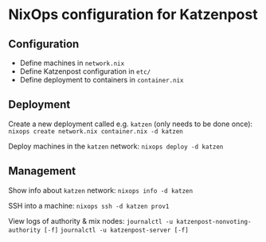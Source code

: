 # NixOps configuration for Katzenpost

## Configuration

- Define machines in `network.nix`
- Define Katzenpost configuration in `etc/`
- Define deployment to containers in `container.nix`

## Deployment

Create a new deployment called e.g. `katzen` (only needs to be done once):
`nixops create network.nix container.nix -d katzen`

Deploy machines in the `katzen` network:
`nixops deploy -d katzen`

## Management

Show info about `katzen` network:
`nixops info -d katzen`

SSH into a machine:
`nixops ssh -d katzen prov1`

View logs of authority & mix nodes:
`journalctl -u katzenpost-nonvoting-authority [-f]`
`journalctl -u katzenpost-server [-f]`
